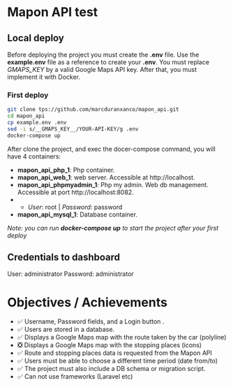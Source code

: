 # Mapon API test

## Local deploy
Before deploying the project you must create the __.env__ file. Use the __example.env__ file as a reference to create your __.env__. You must replace *GMAPS_KEY* by a valid Google Maps API key.
After that, you must implement it with Docker.

### First deploy
```bash
git clone tps://github.com/marcduranxanco/mapon_api.git
cd mapon_api
cp example.env .env
sed -i s/__GMAPS_KEY__/YOUR-API-KEY/g .env
docker-compose up
```

After clone the project, and exec the docer-compose command, you will have 4 containers:
- __mapon_api_php_1__: Php container.
- __mapon_api_web_1__: web server. Accessible at http://localhost.
- __mapon_api_phpmyadmin_1__: Php my admin. Web db management. Accessible at port http://localhost:8082.
- - *User*: root | *Password*: password
- __mapon_api_mysql_1__: Database container.

*Note: you can run __docker-compose up__ to start the project after your first deploy*
## Credentials to dashboard
User: administrator
Password: administrator

# Objectives / Achievements
- :white_check_mark: Username, Password fields, and a Login button .
- :white_check_mark: Users are stored in a database.
- :white_check_mark: Displays a Google Maps map with the route taken by the car (polyline)
- :negative_squared_cross_mark: Displays a Google Maps map with the stopping places (icons)
- :white_check_mark: Route and stopping places data is requested from the Mapon API
- :white_check_mark: Users must be able to choose a different time period (date from/to)
- :white_check_mark: The project must also include a DB schema or migration script.
- :white_check_mark: Can not use frameworks (Laravel etc)